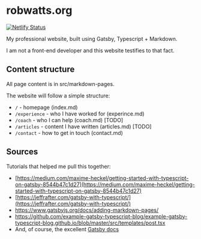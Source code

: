 # robwatts.org

[![Netlify Status](https://api.netlify.com/api/v1/badges/d4c47a9e-4bfd-45a5-a287-396fa7272621/deploy-status)](https://app.netlify.com/sites/zen-spence-e39215/deploys)

My professional website, built using Gatsby, Typescript + Markdown.

I am not a front-end developer and this website testifies to that fact.

## Content structure

All page content is in src/markdown-pages.

The website will follow a simple structure:

- `/` - homepage (index.md)
- `/experience` - who I have worked for (experince.md)
- `/coach` - who I can help (coach.md) [TODO]
- `/articles` - content I have written (articles.md) [TODO]
- `/contact` - how to get in touch (contact.md)

## Sources

Tutorials that helped me pull this together:

- [https://medium.com/maxime-heckel/getting-started-with-typescript-on-gatsby-8544b47c1d27](https://medium.com/maxime-heckel/getting-started-with-typescript-on-gatsby-8544b47c1d27)
- [https://jeffrafter.com/gatsby-with-typescript/](https://jeffrafter.com/gatsby-with-typescript/)
- <https://www.gatsbyjs.org/docs/adding-markdown-pages/>
- <https://github.com/example-gatsby-typescript-blog/example-gatsby-typescript-blog.github.io/blob/master/src/templates/post.tsx>
- And, of course, the excellent [Gatsby docs](https://www.gatsbyjs.org/tutorial/part-zero/)
